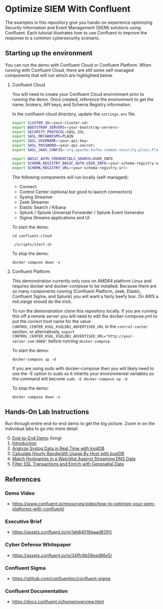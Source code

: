 # Optimize SIEM With Confluent

The examples in this repository give you hands-on experience optimizing Security Information and Event Management (SIEM)
solutions using Confluent. Each tutorial illustrates how to use Confluent to improve the response to a common 
cybersecurity scenario.

## Starting up the environment
You can run the demo with Confluent Cloud or Confluent Platform. When running with Confluent Cloud, there are still some self-managed components that will run which are highlighted below.

1. Confluent Cloud

    You will need to create your Confluent Cloud environment prior to running the demo. Once created, reference the environment to get the name, brokers, API keys, and Schema Registry information.

    In the confluent-cloud directory, update the `settings.env` file.

    ```bash
    export CLUSTER_ID=<your-cluster-id>
    export BOOTSTRAP_SERVERS=<your-bootstrap-servers>
    export SECURITY_PROTOCOL=SASL_SSL
    export SASL_MECHANISMS=PLAIN
    export SASL_USERNAME=<your-api-key>
    export SASL_PASSWORD=<your-api-secret>
    export SASL_JAAS_CONFIG='org.apache.kafka.common.security.plain.PlainLoginModule required username="'${SASL_USERNAME}'" password="'${SASL_PASSWORD}'";'

    export BASIC_AUTH_CREDENTIALS_SOURCE=USER_INFO
    export SCHEMA_REGISTRY_BASIC_AUTH_USER_INFO=<your-schema-registry-api-key>:<your-schema-registry-api-secret>
    export SCHEMA_REGISTRY_URL=<your-schema-registry-url>
    ```

    The following components will run locally (self-managed):
    * Connect
    * Control Center (optional but good to launch connectors)
    * Syslog Streamer
    * Zeek Streamer
    * Elastic Search / Kibana
    * Splunk / Splunk Universal Forwarder / Splunk Event Generator
    * Sigma Streams applications and UI

    To start the demo:

    ```
    cd confluent-cloud

    ./scripts/start.sh
    ```

    To stop the demo:
    ```
    docker compose down -v
    ```

2. Confluent Platform

    This demonstration currently only runs on AMD64 platform Linux and requires docker and docker-compose to be installed.
    Because there are so many components running (Confluent Platform, zeek, Elastic, Confluent Sigma, and Splunk) you will 
    want a fairly beefy box.  On AWS a m4.xlarge should do the trick.

    To run the demonstration clone this repository locally. If you are running this off a remote server you will need to 
    edit the docker-compose.yml to put the correct host name for the value `CONTROL_CENTER_KSQL_KSQLDB1_ADVERTISED_URL` 
    in the `control-center` section, or alternatively, `export CONTROL_CENTER_KSQL_KSQLDB1_ADVERTISED_URL="http://your-server.com:8088"`
    before running `docker-compose`.

    To start the demo:

    ```
    docker-compose up -d
    ```

    If you are using sudo with docker-compose then you will likely need to use the -E option to sudo so it inherits your 
    environmental variables so the command will become ```sudo -E docker-compose up -d```

    To stop the demo:
    ```
    docker compose down -v
    ```

## Hands-On Lab Instructions

Run through entire end-to-end demo to get the big picture. Zoom in on the individual labs to go into more detail.

0. [End-to-End Demo](./instructions/00-executive-demo.md) (long)
1. [Introduction](./instructions/01-introduction.md)
2. [Analyze Syslog Data in Real Time with ksqlDB](./instructions/02-syslog.md)
3. [Calculate Hourly Bandwidth Usage By Host with ksqlDB](./instructions/03-bandwidth.md)
4. [Match Hostnames in a Watchlist Against Streaming DNS Data](./instructions/04-watchlist.md)
5. [Filter SSL Transactions and Enrich with Geospatial Data](./instructions/05-ssl.md)

## References

### Demo Video

- https://www.confluent.io/resources/video/how-to-optimize-your-siem-platforms-with-confluent/

### Executive Brief

- https://assets.confluent.io/m/1eb84018eaad8291/

### Cyber Defense Whitepaper

- https://assets.confluent.io/m/34ffc6b59ead86e5/

### Confluent Sigma

- https://github.com/confluentinc/confluent-sigma

### Confluent Documentation

- https://docs.confluent.io/home/overview.html

